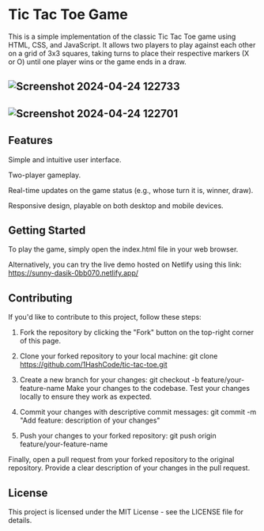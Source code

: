 # Tic Tac Toe Game
This is a simple implementation of the classic Tic Tac Toe game using HTML, CSS, and JavaScript. It allows two players to play against each other on a grid of 3x3 squares, taking turns to place their respective markers (X or O) until one player wins or the game ends in a draw.

## ![Screenshot 2024-04-24 122733](https://github.com/1HashCode/tic-tac-toe/assets/154821339/0fd46793-7fa5-45d2-9780-5c2b674abc59)

## ![Screenshot 2024-04-24 122701](https://github.com/1HashCode/tic-tac-toe/assets/154821339/4956e210-b98a-458a-897b-7754bd0cdaa6)



## Features
Simple and intuitive user interface.

Two-player gameplay.

Real-time updates on the game status (e.g., whose turn it is, winner, draw).

Responsive design, playable on both desktop and mobile devices.

## Getting Started
To play the game, simply open the index.html file in your web browser. 

Alternatively, you can try the live demo hosted on Netlify using this link: https://sunny-dasik-0bb070.netlify.app/

## Contributing
If you'd like to contribute to this project, follow these steps:

1) Fork the repository by clicking the "Fork" button on the top-right corner of this page.

2) Clone your forked repository to your local machine:
git clone https://github.com/1HashCode/tic-tac-toe.git

3) Create a new branch for your changes:
git checkout -b feature/your-feature-name
Make your changes to the codebase.
Test your changes locally to ensure they work as expected.

4) Commit your changes with descriptive commit messages:
git commit -m "Add feature: description of your changes"

5) Push your changes to your forked repository:
git push origin feature/your-feature-name

Finally, open a pull request from your forked repository to the original repository. Provide a clear description of your changes in the pull request.

## License
This project is licensed under the MIT License - see the LICENSE file for details.
